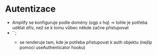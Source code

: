 # Autentizace
- Amplify se konfiguruje podle domény (ogp x hq) -> tohle je potřeba udělat dřív, než se k tomu vůbec někde začne přistupovat
- ``<Authenticator />; 
	- se renderuje tam, kde je potřeba přistupovat k auth objektu (nejlíp pomocí useAuthenticator hooku)